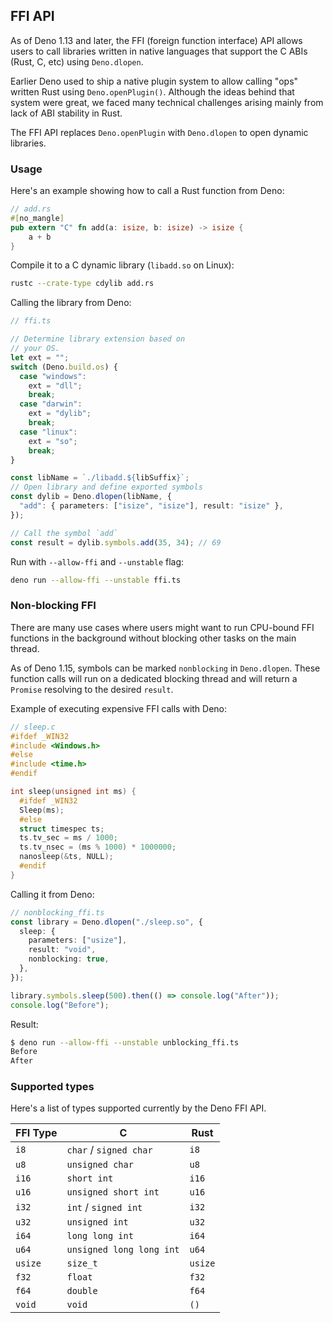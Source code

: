 ## FFI API

As of Deno 1.13 and later, the FFI (foreign function interface) API allows users
to call libraries written in native languages that support the C ABIs (Rust, C,
etc) using `Deno.dlopen`.

Earlier Deno used to ship a native plugin system to allow calling "ops" written
Rust using `Deno.openPlugin()`. Although the ideas behind that system were
great, we faced many technical challenges arising mainly from lack of ABI
stability in Rust.

The FFI API replaces `Deno.openPlugin` with `Deno.dlopen` to open dynamic
libraries.

### Usage

Here's an example showing how to call a Rust function from Deno:

```rust
// add.rs
#[no_mangle]
pub extern "C" fn add(a: isize, b: isize) -> isize {
    a + b
}
```

Compile it to a C dynamic library (`libadd.so` on Linux):

```sh
rustc --crate-type cdylib add.rs
```

Calling the library from Deno:

```typescript
// ffi.ts

// Determine library extension based on
// your OS.
let ext = "";
switch (Deno.build.os) {
  case "windows":
    ext = "dll";
    break;
  case "darwin":
    ext = "dylib";
    break;
  case "linux":
    ext = "so";
    break;
}

const libName = `./libadd.${libSuffix}`;
// Open library and define exported symbols
const dylib = Deno.dlopen(libName, {
  "add": { parameters: ["isize", "isize"], result: "isize" },
});

// Call the symbol `add`
const result = dylib.symbols.add(35, 34); // 69
```

Run with `--allow-ffi` and `--unstable` flag:

```sh
deno run --allow-ffi --unstable ffi.ts
```

### Non-blocking FFI

There are many use cases where users might want to run CPU-bound FFI functions
in the background without blocking other tasks on the main thread.

As of Deno 1.15, symbols can be marked `nonblocking` in `Deno.dlopen`. These
function calls will run on a dedicated blocking thread and will return a
`Promise` resolving to the desired `result`.

Example of executing expensive FFI calls with Deno:

```c
// sleep.c
#ifdef _WIN32
#include <Windows.h>
#else
#include <time.h>
#endif

int sleep(unsigned int ms) {
  #ifdef _WIN32
  Sleep(ms);
  #else
  struct timespec ts;
  ts.tv_sec = ms / 1000;
  ts.tv_nsec = (ms % 1000) * 1000000;
  nanosleep(&ts, NULL);
  #endif
}
```

Calling it from Deno:

```typescript
// nonblocking_ffi.ts
const library = Deno.dlopen("./sleep.so", {
  sleep: {
    parameters: ["usize"],
    result: "void",
    nonblocking: true,
  },
});

library.symbols.sleep(500).then(() => console.log("After"));
console.log("Before");
```

Result:

```sh
$ deno run --allow-ffi --unstable unblocking_ffi.ts
Before
After
```

### Supported types

Here's a list of types supported currently by the Deno FFI API.

| FFI Type | C                        | Rust    |
| -------- | ------------------------ | ------- |
| `i8`     | `char` / `signed char`   | `i8`    |
| `u8`     | `unsigned char`          | `u8`    |
| `i16`    | `short int`              | `i16`   |
| `u16`    | `unsigned short int`     | `u16`   |
| `i32`    | `int` / `signed int`     | `i32`   |
| `u32`    | `unsigned int`           | `u32`   |
| `i64`    | `long long int`          | `i64`   |
| `u64`    | `unsigned long long int` | `u64`   |
| `usize`  | `size_t`                 | `usize` |
| `f32`    | `float`                  | `f32`   |
| `f64`    | `double`                 | `f64`   |
| `void`   | `void`                   | `()`    |
